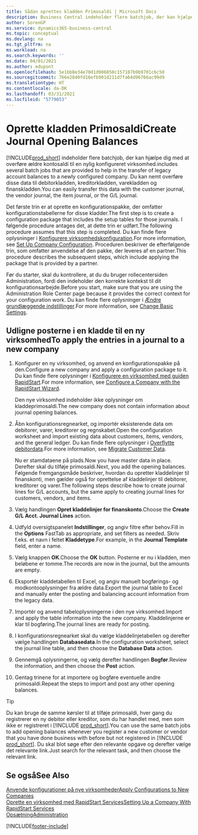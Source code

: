 ```yaml
---
title: Sådan oprettes kladden Primosaldi | Microsoft Docs
description: Business Central indeholder flere batchjob, der kan hjælpe dig med at overføre ældre kontosaldi til en nylig konfigureret virksomhed. Du kan nemt overføre disse data med posteringer.
author: SorenGP
ms.service: dynamics365-business-central
ms.topic: conceptual
ms.devlang: na
ms.tgt_pltfrm: na
ms.workload: na
ms.search.keywords: ''
ms.date: 04/01/2021
ms.author: edupont
ms.openlocfilehash: 5e1bb8e34e70d1d906850c157107b9b9701c6c50
ms.sourcegitcommit: 766e2840fd16efb901d211d7fa64d96766ac99d9
ms.translationtype: HT
ms.contentlocale: da-DK
ms.lasthandoff: 03/31/2021
ms.locfileid: "5779853"
---
```

# <a name="create-journal-opening-balances"></a><span data-ttu-id="eb783-104">Oprette kladden Primosaldi</span><span class="sxs-lookup"><span data-stu-id="eb783-104">Create Journal Opening Balances</span></span>

[!INCLUDE[prod_short](includes/prod_short.md)] <span data-ttu-id="eb783-105">indeholder flere batchjob, der kan hjælpe dig med at overføre ældre kontosaldi til en nylig konfigureret virksomhed.</span><span class="sxs-lookup"><span data-stu-id="eb783-105">includes several batch jobs that are provided to help in the transfer of legacy account balances to a newly configured company.</span></span> <span data-ttu-id="eb783-106">Du kan nemt overføre disse data til debitorkladden, kreditorkladden, varekladden og finanskladden.</span><span class="sxs-lookup"><span data-stu-id="eb783-106">You can easily transfer this data with the customer journal, the vendor journal, the item journal, or the G/L journal.</span></span>

<span data-ttu-id="eb783-107">Det første trin er at oprette en konfigurationspakke, der omfatter konfigurationstabellerne for disse kladder.</span><span class="sxs-lookup"><span data-stu-id="eb783-107">The first step is to create a configuration package that includes the setup tables for those journals.</span></span> <span data-ttu-id="eb783-108">I følgende procedure antages det, at dette trin er udført.</span><span class="sxs-lookup"><span data-stu-id="eb783-108">The following procedure assumes that this step is completed.</span></span> <span data-ttu-id="eb783-109">Du kan finde flere oplysninger i [Konfigurere virksomhedskonfiguration](admin-set-up-company-configuration.md).</span><span class="sxs-lookup"><span data-stu-id="eb783-109">For more information, see [Set Up Company Configuration](admin-set-up-company-configuration.md).</span></span> <span data-ttu-id="eb783-110">Proceduren beskriver de efterfølgende trin, som omfatter anvendelse af den pakke, der leveres af en partner.</span><span class="sxs-lookup"><span data-stu-id="eb783-110">This procedure describes the subsequent steps, which include applying the package that is provided by a partner.</span></span>  

<span data-ttu-id="eb783-111">Før du starter, skal du kontrollere, at du du bruger rollecentersiden Administration, fordi den indeholder den korrekte kontekst til dit konfigurationsarbejde.</span><span class="sxs-lookup"><span data-stu-id="eb783-111">Before you start, make sure that you are using the Administration Role Center page because it provides the correct context for your configuration work.</span></span> <span data-ttu-id="eb783-112">Du kan finde flere oplysninger i [Ændre grundlæggende indstillinger](ui-change-basic-settings.md).</span><span class="sxs-lookup"><span data-stu-id="eb783-112">For more information, see [Change Basic Settings](ui-change-basic-settings.md).</span></span>

## <a name="to-apply-the-entries-in-a-journal-to-a-new-company"></a><span data-ttu-id="eb783-113">Udligne posterne i en kladde til en ny virksomhed</span><span class="sxs-lookup"><span data-stu-id="eb783-113">To apply the entries in a journal to a new company</span></span>

1. <span data-ttu-id="eb783-114">Konfigurer en ny virksomhed, og anvend en konfigurationspakke på den.</span><span class="sxs-lookup"><span data-stu-id="eb783-114">Configure a new company and apply a configuration package to it.</span></span> <span data-ttu-id="eb783-115">Du kan finde flere oplysninger i [Konfigurere en virksomhed med guiden RapidStart](admin-how-to-configure-a-company-with-the-rapidstart-wizard.md).</span><span class="sxs-lookup"><span data-stu-id="eb783-115">For more information, see [Configure a Company with the RapidStart Wizard](admin-how-to-configure-a-company-with-the-rapidstart-wizard.md).</span></span>  

    <span data-ttu-id="eb783-116">Den nye virksomhed indeholder ikke oplysninger om kladdeprimosaldi.</span><span class="sxs-lookup"><span data-stu-id="eb783-116">The new company does not contain information about journal opening balances.</span></span>  

2. <span data-ttu-id="eb783-117">Åbn konfigurationsregnearket, og importér eksisterende data om debitorer, varer, kreditorer og regnskabet.</span><span class="sxs-lookup"><span data-stu-id="eb783-117">Open the configuration worksheet and import existing data about customers, items, vendors, and the general ledger.</span></span> <span data-ttu-id="eb783-118">Du kan finde flere oplysninger i [Overflytte debitordata](admin-migrate-customer-data.md).</span><span class="sxs-lookup"><span data-stu-id="eb783-118">For more information, see [Migrate Customer Data](admin-migrate-customer-data.md).</span></span>  

    <span data-ttu-id="eb783-119">Nu er stamdataene på plads.</span><span class="sxs-lookup"><span data-stu-id="eb783-119">Now you have master data in place.</span></span> <span data-ttu-id="eb783-120">Derefter skal du tilføje primosaldi.</span><span class="sxs-lookup"><span data-stu-id="eb783-120">Next, you add the opening balances.</span></span> <span data-ttu-id="eb783-121">Følgende fremgangsmåde beskriver, hvordan du opretter kladdelinjer til finanskonti, men gælder også for oprettelse af kladdelinjer til debitorer, kreditorer og varer.</span><span class="sxs-lookup"><span data-stu-id="eb783-121">The following steps describe how to create journal lines for G/L accounts, but the same apply to creating journal lines for customers, vendors, and items.</span></span>  
3. <span data-ttu-id="eb783-122">Vælg handlingen **Opret kladdelinjer for finanskonto**.</span><span class="sxs-lookup"><span data-stu-id="eb783-122">Choose the **Create G/L Acct. Journal Lines** action.</span></span>  
4. <span data-ttu-id="eb783-123">Udfyld oversigtspanelet **Indstillinger**, og angiv filtre efter behov.</span><span class="sxs-lookup"><span data-stu-id="eb783-123">Fill in the **Options** FastTab as appropriate, and set filters as needed.</span></span> <span data-ttu-id="eb783-124">Skriv f.eks. et navn i feltet **Kladdetype**.</span><span class="sxs-lookup"><span data-stu-id="eb783-124">For example, in the **Journal Template** field, enter a name.</span></span>  
5. <span data-ttu-id="eb783-125">Vælg knappen **OK**.</span><span class="sxs-lookup"><span data-stu-id="eb783-125">Choose the **OK** button.</span></span> <span data-ttu-id="eb783-126">Posterne er nu i kladden, men beløbene er tomme.</span><span class="sxs-lookup"><span data-stu-id="eb783-126">The records are now in the journal, but the amounts are empty.</span></span>  
6. <span data-ttu-id="eb783-127">Eksportér kladdetabellen til Excel, og angiv manuelt bogførings- og modkontooplysninger fra ældre data.</span><span class="sxs-lookup"><span data-stu-id="eb783-127">Export the journal table to Excel and manually enter the posting and balancing account information from the legacy data.</span></span>
7. <span data-ttu-id="eb783-128">Importér og anvend tabeloplysningerne i den nye virksomhed.</span><span class="sxs-lookup"><span data-stu-id="eb783-128">Import and apply the table information into the new company.</span></span> <span data-ttu-id="eb783-129">Kladdelinjerne er klar til bogføring.</span><span class="sxs-lookup"><span data-stu-id="eb783-129">The journal lines are ready for posting.</span></span>  
8. <span data-ttu-id="eb783-130">I konfigurationsregnearket skal du vælge kladdelinjetabellen og derefter vælge handlingen **Databasedata**.</span><span class="sxs-lookup"><span data-stu-id="eb783-130">In the configuration worksheet, select the journal line table, and then choose the **Database Data** action.</span></span>  
9. <span data-ttu-id="eb783-131">Gennemgå oplysningerne, og vælg derefter handlingen **Bogfør**.</span><span class="sxs-lookup"><span data-stu-id="eb783-131">Review the information, and then choose the **Post** action.</span></span>  
10. <span data-ttu-id="eb783-132">Gentag trinene for at importere og bogføre eventuelle andre primosaldi.</span><span class="sxs-lookup"><span data-stu-id="eb783-132">Repeat the steps to import and post any other opening balances.</span></span>  

> [!TIP]
> <span data-ttu-id="eb783-133">Du kan bruge de samme kørsler til at tilføje primosaldi, hver gang du registrerer en ny debitor eller kreditor, som du har handlet med, men som ikke er registreret i [!INCLUDE [prod_short](includes/prod_short.md)].</span><span class="sxs-lookup"><span data-stu-id="eb783-133">You can use the same batch jobs to add opening balances whenever you register a new customer or vendor that you have done business with before but not registered in [!INCLUDE [prod_short](includes/prod_short.md)].</span></span> <span data-ttu-id="eb783-134">Du skal blot søge efter den relevante opgave og derefter vælge det relevante link.</span><span class="sxs-lookup"><span data-stu-id="eb783-134">Just search for the relevant task, and then choose the relevant link.</span></span>

## <a name="see-also"></a><span data-ttu-id="eb783-135">Se også</span><span class="sxs-lookup"><span data-stu-id="eb783-135">See Also</span></span>

[<span data-ttu-id="eb783-136">Anvende konfigurationer på nye virksomheder</span><span class="sxs-lookup"><span data-stu-id="eb783-136">Apply Configurations to New Companies</span></span>](admin-apply-configuration-to-new-companies.md)  
[<span data-ttu-id="eb783-137">Oprette en virksomhed med RapidStart Services</span><span class="sxs-lookup"><span data-stu-id="eb783-137">Setting Up a Company With RapidStart Services</span></span>](admin-set-up-a-company-with-rapidstart.md)  
[<span data-ttu-id="eb783-138">Opsætning</span><span class="sxs-lookup"><span data-stu-id="eb783-138">Administration</span></span>](admin-setup-and-administration.md)  


[!INCLUDE[footer-include](includes/footer-banner.md)]